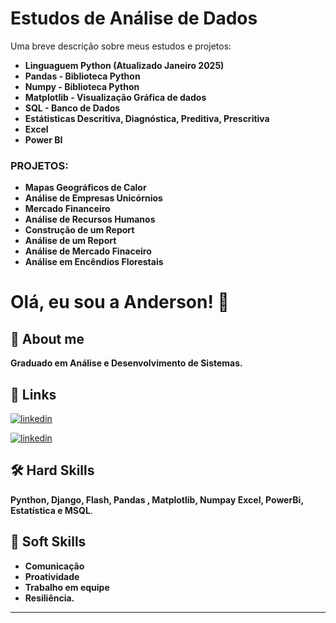 
# Estudos de Análise de Dados 
 
 

Uma breve descrição sobre meus estudos e projetos: 


* **Linguaguem Python (Atualizado  Janeiro 2025)**
* **Pandas - Biblioteca Python**
* **Numpy - Biblioteca Python**
* **Matplotlib - Visualização Gráfica de dados**
* **SQL - Banco de Dados**
* **Estátisticas Descritiva, Diagnóstica, Preditiva, Prescritiva**
* **Excel**
* **Power BI**


### **PROJETOS**:

* **Mapas Geográficos de Calor**
* **Análise de Empresas Unicórnios**
* **Mercado Financeiro**
* **Análise de Recursos Humanos**       
* **Construção de um Report**
* **Análise de um Report**
* **Análise de Mercado Finaceiro**
* **Análise em Encêndios Florestais**





# Olá, eu sou a Anderson! 👋


## 🚀 About me
**Graduado em Análise e Desenvolvimento de Sistemas.**



## 🔗 Links
[![linkedin](https://img.shields.io/badge/portifolio-0A66C?style=for-the-badge&logo=linkedin&logoColor=white)](https://andersonlignelli.netlify.app/)


[![linkedin](https://img.shields.io/badge/linkedin-0A66C2?style=for-the-badge&logo=linkedin&logoColor=white)](https://www.linkedin.com/in/anderson-gouveia-lignelli-0aa33332a/)


## 🛠 Hard Skills
**Pynthon, Django, Flash, Pandas , Matplotlib, Numpay Excel, PowerBi, Estatística e MSQL**.

## 🤝 Soft Skills

* **Comunicação**
* **Proatividade**
* **Trabalho em equipe**
* **Resiliência.**
******************************************************************************************************************************************************
